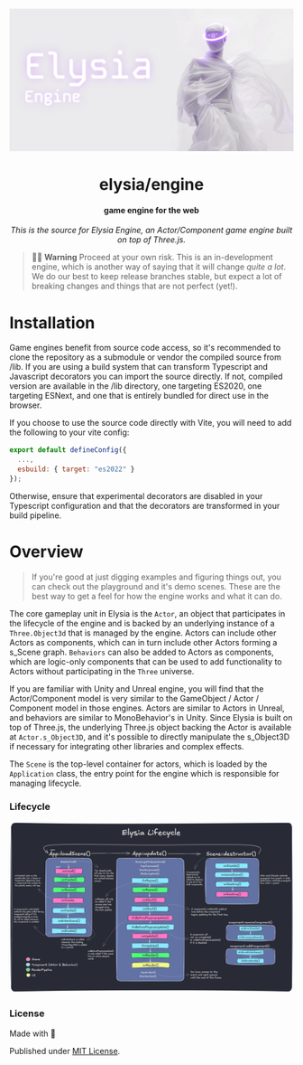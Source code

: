 <div align="center">

<br />

![elysiatech](/.github/banner.jpg)

<h1>elysia/engine</h3>

#### game engine for the web

*This is the source for Elysia Engine, an Actor/Component game engine built on top of Three.js.*

</div>

> 🚧👷 **Warning** Proceed at your own risk. This is an in-development engine, which is another way of saying that it will change _quite a lot_. We do our best to keep release branches stable, but expect a lot of breaking changes and things that are not perfect (yet!).

# Installation

Game engines benefit from source code access, so it's recommended to clone the repository as a submodule or vendor the compiled source from /lib.
If you are using a build system that can transform Typescript and Javascript decorators you can import the source directly. If not, compiled version
are available in the /lib directory, one targeting ES2020, one targeting ESNext, and one that is entirely bundled for direct use in the browser.

If you choose to use the source code directly with Vite, you will need to add the following to your vite config:

```javascript
export default defineConfig({
  ...,
  esbuild: { target: "es2022" }
});
```
Otherwise, ensure that experimental decorators are disabled in your Typescript configuration and that the decorators are transformed in your build pipeline.

# Overview

> If you're good at just digging examples and figuring things out, you can check out the playground and it's demo scenes. 
These are the best way to get a feel for how the engine works and what it can do.

The core gameplay unit in Elysia is the `Actor`, an object that participates in the lifecycle of the engine and is backed by an underlying instance of a
`Three.Object3d` that is managed by the engine. Actors can include other Actors as components, which can in turn include other Actors forming a s_Scene graph.
`Behaviors` can also be added to Actors as components, which are logic-only components that can be used to add functionality to Actors without participating
in the `Three` universe.

If you are familiar with Unity and Unreal engine, you will find that the Actor/Component model is very similar to the GameObject / Actor / Component model in those engines.
Actors are similar to Actors in Unreal, and behaviors are similar to MonoBehavior's in Unity. Since Elysia is built on top of Three.js, the underlying Three.js object
backing the Actor is available at `Actor.s_Object3D`, and it's possible to directly manipulate the s_Object3D if necessary for integrating other libraries and complex effects.

The `Scene` is the top-level container for actors, which is loaded by the `Application` class, the entry point for the engine which is responsible for managing lifecycle.

### Lifecycle

![lifecycle](/.github/lifecycle.png)

### License

Made with 💛

Published under [MIT License](./LICENSE).
